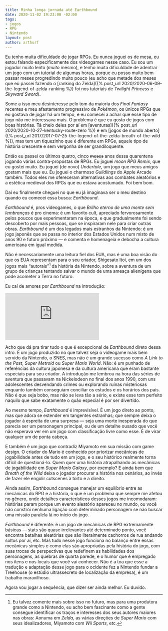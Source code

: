 ```yaml
---
title: Minha longa jornada até Earthbound
date: 2020-11-02 19:23:00 -02:00
tags:
- jogos
- RPG
- Nintendo
layout: post
author: arthurf
---
```


Eu tenho muita dificuldade de jogar RPGs. Eu nunca joguei os de mesa, eu estou falando especificamente dos videogames nesse caso. Eu sou um jogador muito lento (*muito* mesmo), e tenho muita dificuldade de adentrar um jogo com um tutorial de algumas horas, porque eu posso muito bem passar meses progredindo muito pouco (eu acho que metade dos meses que eu passei fazendo o [ranking do Zelda]({% post_url 2020/2020-06-09-the-legend-of-zelda-ranking %}) foi nos tutoriais de *Twilight Princess* e *Skyward Sword*).

Some a isso meu desinteresse pelo tom da maioria dos *Final Fantasy* recentes e meu afastamento progressivo de *Pokémon*, os únicos RPGs que eu gostava de jogar há um tempo, e eu comecei a achar que esse tipo de jogo não me interessava mais. O problema é que eu gosto de jogos com boas histórias. Tá cheio deles por aí em [aventuras]({% post_url 2020/2020-10-27-kentucky-route-zero %}) e em [jogos de mundo aberto]({% post_url 2017/2017-07-25-the-legend-of-the-zelda-breath-of-the-wild %}), mas tem um tiquezinho que é diferente em RPGs, aquele tipo de história crescente e sem vergonha de ser grandiloquente.

Então eu passei os últimos quatro, cinco ~~meses~~ anos dessa quarentena jogando várias contra-propostas de RPGs. Eu joguei *moon RPG Remix*, que eu gostei muito. Eu joguei (de novo) *Undertale*, um jogo que meus amigos gostam mais que eu. Eu joguei o charmoso *Guildlings* do Apple Arcade também. Todos eles me ofereceram alternativas aos combates aleatórios e a estética medieval dos RPGs que eu estava acostumado. Foi bem bom.

Daí eu finalmente cheguei no que eu já imaginava ser o meu destino quando eu comecei essa busca: *Earthbound*.

*Earthbound* é, pros videogames, o que *Brilho eterno de uma mente sem lembranças* é pro cinema: é um favorito cult, apreciado fervorosamente pelos poucos que experimentaram na época, e que gradualmente foi sendo descoberto por mais pessoas, que se inspiraram nele para criar outras obras. *Earthbound* é um dos legados mais estranhos da Nintendo: é um jogo japonês que se passa no interior dos Estados Unidos num misto de anos 90 e futuro próximo — e comenta e homenageia e debocha a cultura americana em igual medida.

Não é necessariamente uma leitura fiel dos EUA, mas é uma boa visão do que os EUA representam para o seu criador, Shigesato Itoi, em um dos jogos mais “autorais”[^1] da história da Nintendo, sobre a aventura de um grupo de crianças tentando salvar o mundo de uma ameaça alienígena que pode acometer a Terra no futuro.

Eu caí de amores por *Earthbound* na introdução:

<iframe class="full-width" src="https://www.youtube.com/embed/g3dIWyvNoxM" frameborder="0" allow="accelerometer; autoplay; clipboard-write; encrypted-media; gyroscope; picture-in-picture" allowfullscreen></iframe>

Acho que dá pra tirar tudo o que é excepcional de *Earthbound* direto dessa intro. É um jogo produzido no que talvez seja o videogame mais bem servido da Nintendo, o SNES, mas não é um grande sucesso como *A Link to the Past*, *Super Metroid* ou *Super Mario World*. Não: é um punhado de referências da cultura japonesa e da cultura americana que eram bastante especiais para seu criador. A introdução me lembrou na hora das séries de aventura que passavam na Nickelodeon no final dos anos 1990, com uns adolescentes desvendando crimes ou explorando ruínas misteriosas enquanto também conseguiam conciliar os estudos e os horários dos pais. Não é que seja bobo, mas não se leva tão a sério, e existe esse tom perfeito naquilo que sabe exatamente o quão especial é por ser divertido.

Ao mesmo tempo, *Earthbound* é imprevisível. É um jogo direto ao ponto, mas que adora se estender em tangentes estranhas; que sempre deixa o jogador à espreita de uma surpresa — seja uma morte inesperada do que parecia ser um personagem principal, ou de um detalhe ousado que você não esperava ver em um jogo com classificação livre como esse. É de virar qualquer um de ponta cabeça.

E também é um jogo que contradiz Miyamoto em sua missão com game design. O criador do Mario é conhecido por priorizar mecânicas de jogabilidade antes de tudo em um jogo, e o seu histórico realmente torna difícil de questioná-lo. Quem quer uma história atrapalhando as mecânicas de jogabilidade em *Super Mario Galaxy*, por exemplo? E ainda bem que *Breath of the Wild* deixa o jogador procurar a história nos cenários, ao invés de fazer ele engolir cutscenes à torto e a direito.

Ainda assim, *Earthbound* consegue manejar um equilíbrio entre as mecânicas do RPG e a história, o que é um problema que sempre me afetou no gênero, onde detalhes característicos desses jogos me incomodaram: histórias param porque um evento aleatório apareceu no mundo, ou você não constrói nenhuma ligação com determinado personagem se não buscar uma missão paralela lá no início do jogo.

*Earthbound* é diferente: é um jogo de mecânicas de RPG extremamente básicas — stats são quase irrelevantes até determinado ponto, você encontra batalhas aleatórias que são literalmente cachorros de rua andando soltos por aí, etc. Mas tudo nesse jogo funciona no balanço entre essas mecânicas simples e como elas são apropriadas pela história do jogo, com suas trocas de perspectivas que redefinem as habilidades dos personagens, as quebras de quarta parede, e o humor que é empregado nos itens e nos locais que você vai conhecer. Não é a toa que esse a tradução e adaptação desse jogo para o ocidente fez a Nintendo fundar a Treehouse (o estúdio ultrassecreto de localização da empresa), é um trabalho maravilhoso.

Agora vou jogar a sequência, que dizer ser ainda melhor. Eu duvido.


[^1]: Eu talvez comente mais sobre isso no futuro, mas para uma produtora grande como a Nintendo, eu acho bem fascinante como a gente consegue identificar os traços e interesses dos seus autores maiores nas obras: Aonuma em *Zelda*, as várias direções de *Super Mario* com seus idealizadores, Miyamoto com *Wii Sports*, etc.
